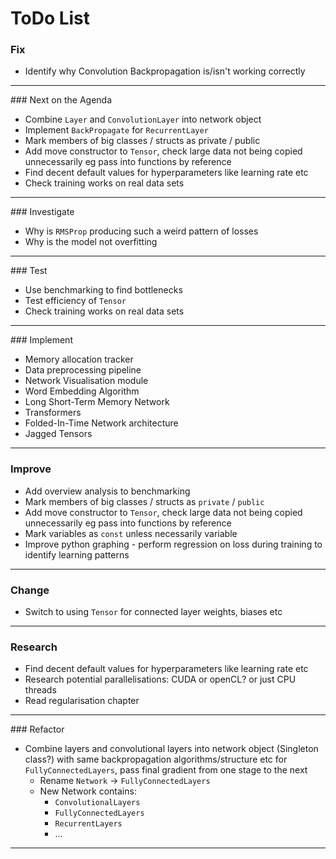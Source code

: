 
# ToDo List

### Fix
  - Identify why Convolution Backpropagation is/isn't working correctly

-----------------------------------------------------------------------

### Next on the Agenda
 -  Combine `Layer` and `ConvolutionLayer` into network object
 -  Implement `BackPropagate` for `RecurrentLayer`
 -  Mark members of big classes / structs as private / public
 -  Add move constructor to `Tensor`, check large data not being copied unnecessarily eg pass into functions by reference
 -  Find decent default values for hyperparameters like learning rate etc
 -  Check training works on real data sets

-----------------------------------------------------------------------

### Investigate
 -  Why is `RMSProp` producing such a weird pattern of losses
 -  Why is the model not overfitting

-----------------------------------------------------------------------

### Test
 -  Use benchmarking to find bottlenecks
 -  Test efficiency of `Tensor`
 -  Check training works on real data sets

-----------------------------------------------------------------------

### Implement
 -  Memory allocation tracker
 -  Data preprocessing pipeline
 -  Network Visualisation module
 -  Word Embedding Algorithm
 -  Long Short-Term Memory Network
 -  Transformers
 -  Folded-In-Time Network architecture
 -  Jagged Tensors

-----------------------------------------------------------------------

### Improve
 -  Add overview analysis to benchmarking
 -  Mark members of big classes / structs as `private` / `public`
 -  Add move constructor to `Tensor`, check large data not being copied unnecessarily eg pass into functions by reference
 -  Mark variables as `const` unless necessarily variable
 -  Improve python graphing - perform regression on loss during training to identify learning patterns

-----------------------------------------------------------------------

### Change
 -  Switch to using `Tensor` for connected layer weights, biases etc

-----------------------------------------------------------------------

### Research
 -  Find decent default values for hyperparameters like learning rate etc
 -  Research potential parallelisations: CUDA or openCL? or just CPU threads
 -  Read regularisation chapter

-----------------------------------------------------------------------

### Refactor
 -  Combine layers and convolutional layers into network object (Singleton class?) with same backpropagation algorithms/structure etc for `FullyConnectedLayers`, pass final gradient from one stage to the next
     - Rename `Network` -> `FullyConnectedLayers`
     - New Network contains:   
         - `ConvolutionalLayers`
         - `FullyConnectedLayers`
         - `RecurrentLayers`
         - ...

-----------------------------------------------------------------------
